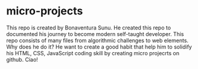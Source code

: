 # micro-projects

This repo is created by Bonaventura Sunu.
He created this repo to documented his journey to become modern self-taught developer.
This repo consists of many files from algorithmic challenges to web elements. 
Why does he do it? He want to create a good habit that help him to solidify his HTML, CSS, JavaScript coding skill by creating micro projecrts on github. 
Ciao!
